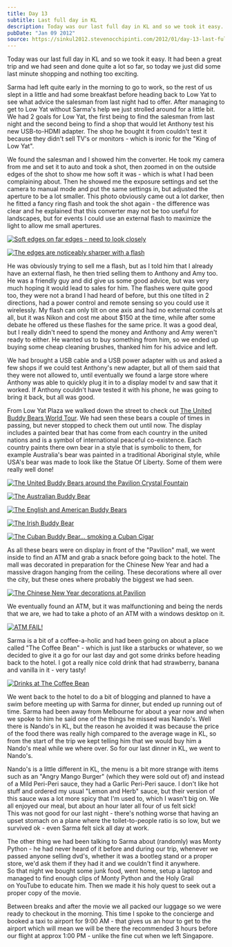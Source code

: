 ```yaml
---
title: Day 13
subtitle: Last full day in KL
description: Today was our last full day in KL and so we took it easy. It had been a great trip and we had seen and done quite a lot so far, so today we ...
pubDate: "Jan 09 2012"
source: https://sinkul2012.stevenocchipinti.com/2012/01/day-13-last-full-day-in-kl.html
---
```


Today was our last full day in KL and so we took it easy. It had been a great trip and we had seen and done quite a lot so far, so today we just did some last minute shopping and nothing too exciting.

Sarma had left quite early in the morning to go to work, so the rest of us slept in a little and had some breakfast before heading back to Low Yat to see what advice the salesman from last night had to offer. After managing to get to Low Yat without Sarma's help we just strolled around for a little bit.  
We had 2 goals for Low Yat, the first being to find the salesman from last night and the second being to find a shop that would let Anthony test his new USB-to-HDMI adapter. The shop he bought it from couldn't test it because they didn't sell TV's or monitors - which is ironic for the "King of Low Yat".

We found the salesman and I showed him the converter. He took my camera from me and set it to auto and took a shot, then zoomed in on the outside edges of the shot to show me how soft it was - which is what I had been complaining about. Then he showed me the exposure settings and set the camera to manual mode and put the same settings in, but adjusted the aperture to be a lot smaller. This photo obviously came out a lot darker, then he fitted a fancy ring flash and took the shot again - the difference was clear and he explained that this converter may not be too useful for landscapes, but for events I could use an external flash to maximize the light to allow me small apertures.

[![Soft edges on far edges - need to look closely](https://1.bp.blogspot.com/-4wACHUEIoY0/Tw2V66uJuXI/AAAAAAAABHM/hNbVuXZO9RA/s320/20120109152836.jpg)](https://1.bp.blogspot.com/-4wACHUEIoY0/Tw2V66uJuXI/AAAAAAAABHM/hNbVuXZO9RA/s1600/20120109152836.jpg)

[![The edges are noticeably sharper with a flash](https://2.bp.blogspot.com/-mOD03Ooj72Y/Tw2V8NEvOhI/AAAAAAAABHU/TrMWeuExCmk/s320/20120109152923.jpg)](https://2.bp.blogspot.com/-mOD03Ooj72Y/Tw2V8NEvOhI/AAAAAAAABHU/TrMWeuExCmk/s1600/20120109152923.jpg)

He was obviously trying to sell me a flash, but as I told him that I already have an external flash, he then tried selling them to Anthony and Amy too. He was a friendly guy and did give us some good advice, but was very much hoping it would lead to sales for him. The flashes were quite good too, they were not a brand I had heard of before, but this one tilted in 2 directions, had a power control and remote sensing so you could use it wirelessly. My flash can only tilt on one axis and had no external controls at all, but it was Nikon and cost me about $150 at the time, while after some debate he offered us these flashes for the same price. It was a good deal, but I really didn't need to spend the money and Anthony and Amy weren't ready to either. He wanted us to buy something from him, so we ended up buying some cheap cleaning brushes, thanked him for his advice and left.

We had brought a USB cable and a USB power adapter with us and asked a few shops if we could test Anthony's new adapter, but all of them said that they were not allowed to, until eventually we found a large store where Anthony was able to quickly plug it in to a display model tv and saw that it worked. If Anthony couldn't have tested it with his phone, he was going to bring it back, but all was good.

From Low Yat Plaza we walked down the street to check out [The United Buddy Bears World Tour](http://www.kuala-lumpur.ws/attractions/united-buddy-bears.htm). We had seen these bears a couple of times in passing, but never stopped to check them out until now. The display includes a painted bear that has come from each country in the united nations and is a symbol of international peaceful co-existence. Each country paints there own bear in a style that is symbolic to them, for example Australia's bear was painted in a traditional Aboriginal style, while USA's bear was made to look like the Statue Of Liberty. Some of them were really well done!

[![The United Buddy Bears around the Pavilion Crystal Fountain](https://1.bp.blogspot.com/-MnEsfrSfJjY/Tw2V-Ket_pI/AAAAAAAABHc/hcGf2MzHO80/s320/20120109171206.jpg)](https://1.bp.blogspot.com/-MnEsfrSfJjY/Tw2V-Ket_pI/AAAAAAAABHc/hcGf2MzHO80/s1600/20120109171206.jpg)

[![The Australian Buddy Bear](https://1.bp.blogspot.com/-VVv9QMio0s8/Tw2WC0yyEoI/AAAAAAAABH0/Oa4ryRGkhkk/s320/20120109171711.jpg)](https://1.bp.blogspot.com/-VVv9QMio0s8/Tw2WC0yyEoI/AAAAAAAABH0/Oa4ryRGkhkk/s1600/20120109171711.jpg)

[![The English and American Buddy Bears](https://1.bp.blogspot.com/-2uyYYsx5sSE/Tw2V_4rfHXI/AAAAAAAABHk/Yay80VZl2R8/s320/20120109171324.jpg)](https://1.bp.blogspot.com/-2uyYYsx5sSE/Tw2V_4rfHXI/AAAAAAAABHk/Yay80VZl2R8/s1600/20120109171324.jpg)

[![The Irish Buddy Bear](https://3.bp.blogspot.com/-7NnCfV27knQ/Tw2WBR00pgI/AAAAAAAABHs/NWqQypp-Mz4/s320/20120109171444.jpg)](https://3.bp.blogspot.com/-7NnCfV27knQ/Tw2WBR00pgI/AAAAAAAABHs/NWqQypp-Mz4/s1600/20120109171444.jpg)

[![The Cuban Buddy Bear... smoking a Cuban Cigar](https://3.bp.blogspot.com/-G-Ef0_bihpM/Tw2WEX7kstI/AAAAAAAABH8/uabz00fzc4I/s320/20120109171834.jpg)](https://3.bp.blogspot.com/-G-Ef0_bihpM/Tw2WEX7kstI/AAAAAAAABH8/uabz00fzc4I/s1600/20120109171834.jpg)

As all these bears were on display in front of the "Pavilion" mall, we went inside to find an ATM and grab a snack before going back to the hotel. The mall was decorated in preparation for the Chinese New Year and had a massive dragon hanging from the ceiling. These decorations where all over the city, but these ones where probably the biggest we had seen.

[![The Chinese New Year decorations at Pavilion](https://3.bp.blogspot.com/-GDzhiALMRSk/Tw2WGDmWTBI/AAAAAAAABIE/PA8IKXzf9E8/s320/20120109172630.jpg)](https://3.bp.blogspot.com/-GDzhiALMRSk/Tw2WGDmWTBI/AAAAAAAABIE/PA8IKXzf9E8/s1600/20120109172630.jpg)

We eventually found an ATM, but it was malfunctioning and being the nerds that we are, we had to take a photo of an ATM with a windows desktop on it.

[![ATM FAIL!](https://4.bp.blogspot.com/-gkOOQT-ISik/Tw2WHRc9MJI/AAAAAAAABIM/RSZ13KWVIdY/s320/20120109173014.jpg)](https://4.bp.blogspot.com/-gkOOQT-ISik/Tw2WHRc9MJI/AAAAAAAABIM/RSZ13KWVIdY/s1600/20120109173014.jpg)

Sarma is a bit of a coffee-a-holic and had been going on about a place called "The Coffee Bean" - which is just like a starbucks or whatever, so we decided to give it a go for our last day and got some drinks before heading back to the hotel. I got a really nice cold drink that had strawberry, banana and vanilla in it - very tasty!

[![Drinks at The Coffee Bean](https://1.bp.blogspot.com/-87bAjO0elB0/Tw2WJNEGp9I/AAAAAAAABIU/fZEjCZSwJXA/s320/20120109173901.jpg)](https://1.bp.blogspot.com/-87bAjO0elB0/Tw2WJNEGp9I/AAAAAAAABIU/fZEjCZSwJXA/s1600/20120109173901.jpg)

We went back to the hotel to do a bit of blogging and planned to have a swim before meeting up with Sarma for dinner, but ended up running out of time. Sarma had been away from Melbourne for about a year now and when we spoke to him he said one of the things he missed was Nando's. Well there is Nando's in KL, but the reason he avoided it was because the price of the food there was really high compared to the average wage in KL, so from the start of the trip we kept telling him that we would buy him a Nando's meal while we where over. So for our last dinner in KL, we went to Nando's.

Nando's is a little different in KL, the menu is a bit more strange with items such as an "Angry Mango Burger" (which they were sold out of) and instead of a Mild Peri-Peri sauce, they had a Garlic Peri-Peri sauce. I don't like hot stuff and ordered my usual "Lemon and Herb" sauce, but their version of this sauce was a lot more spicy that I'm used to, which I wasn't big on. We all enjoyed our meal, but about an hour later all four of us felt sick!  
This was not good for our last night - there's nothing worse that having an upset stomach on a plane where the toilet-to-people ratio is so low, but we survived ok - even Sarma felt sick all day at work.

The other thing we had been talking to Sarma about (randomly) was Monty Python - he had never heard of it before and during our trip, whenever we passed anyone selling dvd's, whether it was a bootleg stand or a proper store, we'd ask them if they had it and we couldn't find it anywhere.  
So that night we bought some junk food, went home, setup a laptop and managed to find enough clips of Monty Python and the Holy Grail on YouTube to educate him. Then we made it his holy quest to seek out a proper copy of the movie.

Between breaks and after the movie we all packed our luggage so we were ready to checkout in the morning. This time I spoke to the concierge and booked a taxi to airport for 9:00 AM - that gives us an hour to get to the airport which will mean we will be there the recommended 3 hours before our flight at approx 1:00 PM - unlike the fine cut when we left Singapore.

